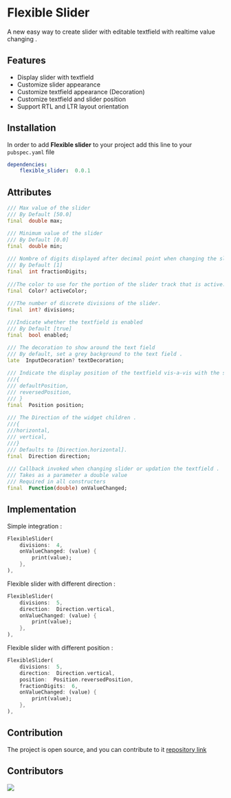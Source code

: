 # Flexible Slider
A new easy way to create slider with editable textfield with realtime value changing .

## Features

- Display slider with textfield
- Customize slider appearance 
- Customize textfield appearance (Decoration)
- Customize textfield and slider position
- Support RTL and LTR  layout orientation

## Installation

In order to add **Flexible slider** to your project add this line to your `pubspec.yaml` file
```yaml
dependencies:
	flexible_slider:  0.0.1
```

## Attributes
```dart
/// Max value of the slider
/// By Default [50.0]
final  double max;

/// Minimum value of the slider
/// By Default [0.0]
final  double min;
  
/// Nombre of digits displayed after decimal point when changing the slider
/// By Default [1]
final  int fractionDigits;
  
///The color to use for the portion of the slider track that is active.
final  Color? activeColor;
  
///The number of discrete divisions of the slider.
final  int? divisions;

///Indicate whether the textfield is enabled
/// By Default [true]
final  bool enabled;  

/// The decoration to show around the text field
/// By default, set a grey background to the text field .
late  InputDecoration? textDecoration;
 
/// Indicate the display position of the textfield vis-a-vis with the slider
///{
/// defaultPosition,
/// reversedPosition,
/// }
final  Position position;
 
/// The Direction of the widget children .
///{
///horizontal,
/// vertical,
///}
/// Defaults to [Direction.horizontal].
final  Direction direction;
 
/// Callback invoked when changing slider or updation the textfield .
/// Takes as a parameter a double value
/// Required in all constructers
final  Function(double) onValueChanged;
```


## Implementation
Simple integration :
```dart
FlexibleSlider(
	divisions:  4,
	onValueChanged: (value) {
		print(value);
	},
),
```
Flexible slider with different direction :
```dart
FlexibleSlider(
	divisions:  5,
	direction:  Direction.vertical,
	onValueChanged: (value) {
		print(value);
	},
),
```
Flexible slider with different position :
```dart
FlexibleSlider(
	divisions:  5,
	direction:  Direction.vertical,
	position:  Position.reversedPosition,
	fractionDigits:  6,
	onValueChanged: (value) {
		print(value);
	},
),
```

## Contribution

The project is open source, and you can contribute to it [repository link](https://github.com/BenSalemOumaima/flexible_slider)

## Contributors

<a href="https://github.com/BenSalemOumaima/flexible_slider/graphs/contributors">
  <img src="https://contrib.rocks/image?repo=BenSalemOumaima/flexible_slider" />
</a>

